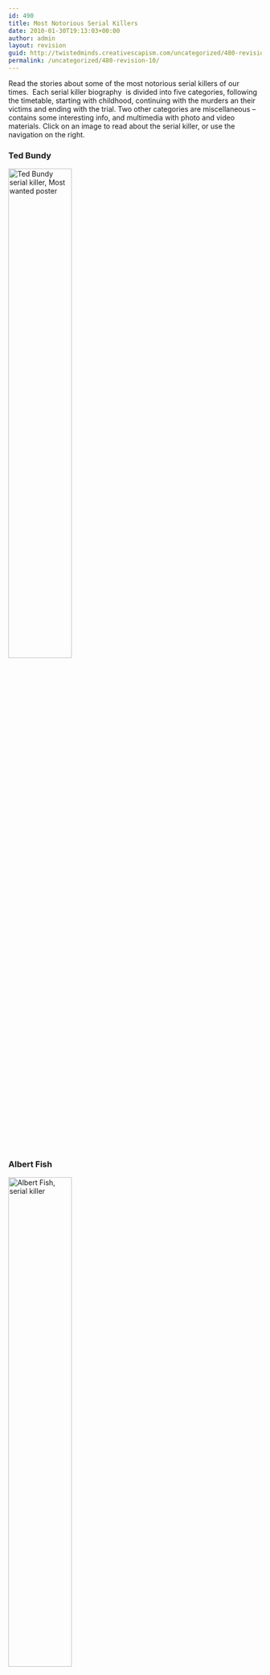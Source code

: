 ```yaml
---
id: 490
title: Most Notorious Serial Killers
date: 2010-01-30T19:13:03+00:00
author: admin
layout: revision
guid: http://twistedminds.creativescapism.com/uncategorized/480-revision-10/
permalink: /uncategorized/480-revision-10/
---
```

<p class="dropcap-first">
  Read the stories about some of the most notorious serial killers of our times.  Each serial killer biography  is divided into five categories, following the timetable, starting with childhood, continuing with the murders an their victims and ending with the trial. Two other categories are miscellaneous &#8211; contains some interesting info, and multimedia with photo and video materials. Click on an image to read about the serial killer, or use the navigation on the right.
</p>

<div class="left">
  <h3>
    Ted Bundy
  </h3>
  
  <p>
    <a href="/ted-bundy/" title="ted bundy's childhood"><img src="img/tedbundy/bundywanted.jpg" alt="Ted Bundy serial killer, Most wanted poster" title="Ted Bundy photo" width="50%" /></a><br />
  </p>
  
  <h3>
    Albert Fish
  </h3>
  
  <p>
    <a href="/albert-fish/" title="albert fish's childhood"><img src="wordpress/wp-content/gallery/albertfish/fish2.jpg" alt="Albert Fish, serial killer" title="Albert Fish photo" width="50%" /></a><br />
  </p>
  
  <h3>
    Andrei Chikatilo
  </h3>
  
  <p>
    <a href="/andrei-chikatilo" title="andrei chikatilo's childhood"><img src="wordpress/wp-content/gallery/andreichikatilo/chikatilo.jpg" alt="Andrei Chikatilo serial killer" title="Andrei Chikatilo photo" width="50%" /></a> </div> 
    
    <div class="right">
      <h3>
        Charles Manson
      </h3>
      
      <p>
        <a href="/charles-manson/" title="charles manson's childhood"><img src="img/charelsmanson/manson.jpg" alt="Charles Manson serial killer" title="Charles Manson photo" width="50%" /></a><br />
      </p>
      
      <h3>
        Albert Fish
      </h3>
      
      <p>
        <a href="/albert-fish/" title="albert fish's childhood"><img src="wordpress/wp-content/gallery/albertfish/fish2.jpg" alt="Albert Fish, serial killer" title="Albert Fish photo" width="50%" /></a><br />
      </p>
      
      <h3>
        Andrei Chikatilo
      </h3>
      
      <p>
        <a href="/andrei-chikatilo" title="andrei chikatilo's childhood"><img src="wordpress/wp-content/gallery/andreichikatilo/chikatilo.jpg" alt="Andrei Chikatilo serial killer" title="Andrei Chikatilo photo" width="50%" /></a> </div>
